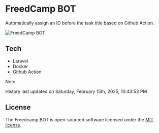# FreedCamp BOT

Automatically assign an ID before the task title based on Github Action.

![FreedCamp BOT](https://repository-images.githubusercontent.com/737932867/7d34798b-2680-471c-b089-a78a718d3d6a)

## Tech

- Laravel
- Docker
- Github Action

> [!NOTE]  
> History last updated on Saturday, February 15th, 2025, 10:43:53 PM

## License

The Freedcamp BOT is open-sourced software licensed under the [MIT license](https://opensource.org/licenses/MIT).
